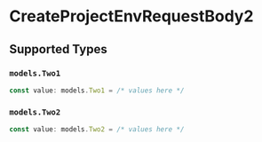 # CreateProjectEnvRequestBody2


## Supported Types

### `models.Two1`

```typescript
const value: models.Two1 = /* values here */
```

### `models.Two2`

```typescript
const value: models.Two2 = /* values here */
```

